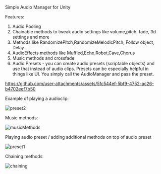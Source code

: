 Simple Audio Manager for Unity

Features:
1. Audio Pooling 
2. Chainable methods to tweak audio settings like volume,pitch, fade, 3d settings and more
3. Methods like RandomizePitch,RandomizeMelodicPitch, Follow object, Delay
4. AudioEffects methods like Muffled,Echo,Robot,Cave,Chorus
5. Music methods and crossfade
6. Audio Presets -  you can create audio presets (scriptable objects) and use that instead of audio clips.
Presets can be especially helpful in things like UI. You simply call the AudioManager and pass the preset.

https://github.com/user-attachments/assets/5fc544ef-5bf9-4752-ac26-b4702eef7b50

Example of playing a audioclip:

![preset2](https://github.com/user-attachments/assets/a5f51a6d-038b-40c1-83cd-025acadd2233)

Music methods:

![musicMethods](https://github.com/user-attachments/assets/cd8a10ed-2354-4d17-a5a8-735df43b1b74)

Playing audio preset / adding additional methods on top of audio preset

![preset1](https://github.com/user-attachments/assets/c8255954-d8fc-4f7d-84e0-5919eec78b7a)

Chaining methods:

![chaining](https://github.com/user-attachments/assets/2419ebad-96f6-409a-b201-82fd86986304)




